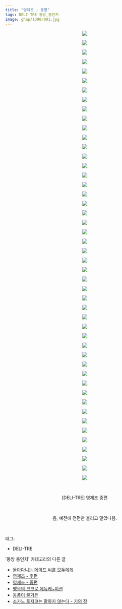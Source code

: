 ```yaml
---
title: "영제조 - 중편"
tags: DELI-TRE 동방_동인지
image: ghap/1390/001.jpg
---
```

<div class="article">
<p style="text-align: center; clear: none; float: none;"><img src="{{ site.nasurl }}/ghap/1390/001.jpg"/></p>
<p style="text-align: center; clear: none; float: none;"><img src="{{ site.nasurl }}/ghap/1390/002.jpg"/></p>
<p style="text-align: center; clear: none; float: none;"><img src="{{ site.nasurl }}/ghap/1390/003.jpg"/></p>
<p style="text-align: center; clear: none; float: none;"><img src="{{ site.nasurl }}/ghap/1390/004.jpg"/></p>
<p style="text-align: center; clear: none; float: none;"><img src="{{ site.nasurl }}/ghap/1390/005.jpg"/></p>
<p style="text-align: center; clear: none; float: none;"><img src="{{ site.nasurl }}/ghap/1390/006.jpg"/></p>
<p style="text-align: center; clear: none; float: none;"><img src="{{ site.nasurl }}/ghap/1390/007.jpg"/></p>
<p style="text-align: center; clear: none; float: none;"><img src="{{ site.nasurl }}/ghap/1390/008.jpg"/></p>
<p style="text-align: center; clear: none; float: none;"><img src="{{ site.nasurl }}/ghap/1390/009.jpg"/></p>
<p style="text-align: center; clear: none; float: none;"><img src="{{ site.nasurl }}/ghap/1390/010.jpg"/></p>
<p style="text-align: center; clear: none; float: none;"><img src="{{ site.nasurl }}/ghap/1390/011.jpg"/></p>
<p style="text-align: center; clear: none; float: none;"><img src="{{ site.nasurl }}/ghap/1390/012.jpg"/></p>
<p style="text-align: center; clear: none; float: none;"><img src="{{ site.nasurl }}/ghap/1390/013.jpg"/></p>
<p style="text-align: center; clear: none; float: none;"><img src="{{ site.nasurl }}/ghap/1390/014.jpg"/></p>
<p style="text-align: center; clear: none; float: none;"><img src="{{ site.nasurl }}/ghap/1390/015.jpg"/></p>
<p style="text-align: center; clear: none; float: none;"><img src="{{ site.nasurl }}/ghap/1390/016.jpg"/></p>
<p style="text-align: center; clear: none; float: none;"><img src="{{ site.nasurl }}/ghap/1390/017.jpg"/></p>
<p style="text-align: center; clear: none; float: none;"><img src="{{ site.nasurl }}/ghap/1390/018.jpg"/></p>
<p style="text-align: center; clear: none; float: none;"><img src="{{ site.nasurl }}/ghap/1390/019.jpg"/></p>
<p style="text-align: center; clear: none; float: none;"><img src="{{ site.nasurl }}/ghap/1390/020.jpg"/></p>
<p style="text-align: center; clear: none; float: none;"><img src="{{ site.nasurl }}/ghap/1390/021.jpg"/></p>
<p style="text-align: center; clear: none; float: none;"><img src="{{ site.nasurl }}/ghap/1390/022.jpg"/></p>
<p style="text-align: center; clear: none; float: none;"><img src="{{ site.nasurl }}/ghap/1390/023.jpg"/></p>
<p style="text-align: center; clear: none; float: none;"><img src="{{ site.nasurl }}/ghap/1390/024.jpg"/></p>
<p style="text-align: center; clear: none; float: none;"><img src="{{ site.nasurl }}/ghap/1390/025.jpg"/></p>
<p style="text-align: center; clear: none; float: none;"><img src="{{ site.nasurl }}/ghap/1390/026.jpg"/></p>
<p style="text-align: center; clear: none; float: none;"><img src="{{ site.nasurl }}/ghap/1390/027.jpg"/></p>
<p style="text-align: center; clear: none; float: none;"><img src="{{ site.nasurl }}/ghap/1390/028.jpg"/></p>
<p style="text-align: center; clear: none; float: none;"><img src="{{ site.nasurl }}/ghap/1390/029.jpg"/></p>
<p style="text-align: center; clear: none; float: none;"><img src="{{ site.nasurl }}/ghap/1390/030.jpg"/></p>
<p style="text-align: center; clear: none; float: none;"><img src="{{ site.nasurl }}/ghap/1390/031.jpg"/></p>
<p style="text-align: center; clear: none; float: none;"><img src="{{ site.nasurl }}/ghap/1390/032.jpg"/></p>
<p style="text-align: center; clear: none; float: none;"><img src="{{ site.nasurl }}/ghap/1390/033.jpg"/></p>
<p style="text-align: center; clear: none; float: none;"><img src="{{ site.nasurl }}/ghap/1390/034.jpg"/></p>
<p style="text-align: center; clear: none; float: none;"><img src="{{ site.nasurl }}/ghap/1390/035.jpg"/></p>
<p style="text-align: center; clear: none; float: none;"><img src="{{ site.nasurl }}/ghap/1390/036.jpg"/></p>
<p style="text-align: center; clear: none; float: none;"><img src="{{ site.nasurl }}/ghap/1390/037.jpg"/></p>
<p style="text-align: center; clear: none; float: none;"><img src="{{ site.nasurl }}/ghap/1390/038.jpg"/></p>
<p style="text-align: center; clear: none; float: none;"><img src="{{ site.nasurl }}/ghap/1390/039.jpg"/></p>
<p style="text-align: center; clear: none; float: none;"><img src="{{ site.nasurl }}/ghap/1390/040.jpg"/></p>
<p style="text-align: center; clear: none; float: none;"><img src="{{ site.nasurl }}/ghap/1390/041.jpg"/></p>
<p style="text-align: center; clear: none; float: none;"><img src="{{ site.nasurl }}/ghap/1390/042.jpg"/></p>
<p style="text-align: center; clear: none; float: none;"><img src="{{ site.nasurl }}/ghap/1390/043.jpg"/></p>
<p style="text-align: center; clear: none; float: none;"><img src="{{ site.nasurl }}/ghap/1390/044.jpg"/></p>
<p style="text-align: center; clear: none; float: none;"><img src="{{ site.nasurl }}/ghap/1390/045.jpg"/></p>
<p style="text-align: center; clear: none; float: none;"><img src="{{ site.nasurl }}/ghap/1390/046.jpg"/></p>
<p style="text-align: center; clear: none; float: none;"><img src="{{ site.nasurl }}/ghap/1390/047.jpg"/></p>
<p style="text-align: center; clear: none; float: none;"><img src="{{ site.nasurl }}/ghap/1390/048.jpg"/></p>
<p style="text-align: center; clear: none; float: none;"><br/></p>
<p style="text-align: center; clear: none; float: none;">[DELI-TRE] 영제조 중편</p>
<p style="text-align: center; clear: none; float: none;"><br/></p>
<p style="text-align: center; clear: none; float: none;">음, 예전에 전편만 올리고 말았나봄.</p>
<p><br/></p>
</div><div class="tagTrail">
<p>태그: </p>
<ul>
<li>DELI-TRE</li>
</ul>
</div><div class="another">
<p>'동방 동인지' 카테고리의 다른 글</p>
<ul>
<li><a href="/2016-08-07-ghap_1393">돌아다니는 메이드 씨를 모두에게</a></li>
<li><a href="/2016-08-07-ghap_1391">영제조 - 후편</a></li>
<li><a href="/2016-08-07-ghap_1390">영제조 - 중편</a></li>
<li><a href="/2016-08-07-ghap_1389">맹목의 코코로 에듀케~이션</a></li>
<li><a href="/2016-08-07-ghap_1388">동풍이 불거든</a></li>
<li><a href="/2016-08-06-ghap_1387">소가노 토지코는 말하지 않는다 - 기의 장</a></li>
</ul>
</div><div class="cb_module cb_fluid">
<div class="cb_wrt cb_profile">
</div><!-- commentList close -->
</div>
<br/>
<p id="refer"></p>
<br/>
